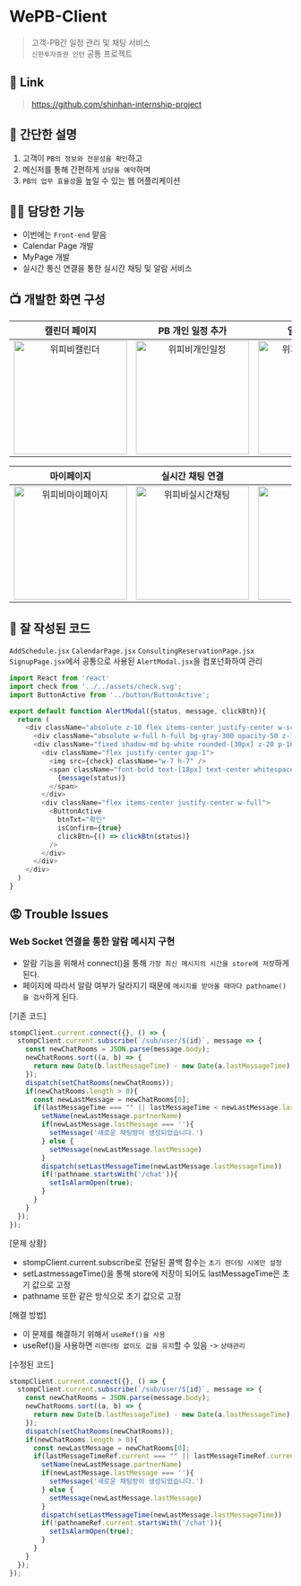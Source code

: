 # WePB-Client
> 고객-PB간 일정 관리 및 채팅 서비스  
> `신한투자증권 인턴` 공통 프로젝트

## 🔗 Link
> https://github.com/shinhan-internship-project

## 📝 간단한 설명
1. 고객이 `PB의 정보와 전문성을 확인`하고
2. 메신저를 통해 간편하게 `상담을 예약`하며
3. `PB의 업무 효율성`을 높일 수 있는 웹 어플리케이션

## 🙋‍♂️ 담당한 기능
- 이번에는 `Front-end` 맡음
- Calendar Page 개발
- MyPage 개발
- 실시간 통신 연결을 통한 실시간 채팅 및 알람 서비스

## 📺 개발한 화면 구성
|캘린더 페이지|PB 개인 일정 추가|일정 상세 내용|
|:---:|:---:|:---:|
|<img width="202" alt="위피비캘린더" src="https://github.com/user-attachments/assets/265ce491-148b-4a29-acfe-f2383ac5aa97">|<img width="202" alt="위피비개인일정" src="https://github.com/user-attachments/assets/2dae80a2-4619-4e92-9a7a-d0023701e55d">|<img width="202" alt="위피비일정상세내용" src="https://github.com/user-attachments/assets/3d7a84c5-5ede-4a61-a736-17d28af6d8d7">|

|마이페이지|실시간 채팅 연결|알람 서비스|
|:---:|:---:|:---:|
|<img width="202" alt="위피비마이페이지" src="https://github.com/user-attachments/assets/b41a2b29-89ef-43e2-b426-0737c287c575">|<img width="202" alt="위피비실시간채팅" src="https://github.com/user-attachments/assets/75422ac4-1515-41ba-ad50-db4b2c6bf6f4">|<img width="202" alt="위피비알람" src="https://github.com/user-attachments/assets/25c74345-bb52-4edc-8f33-b78a02b3ef7e">|

## 🤔 잘 작성된 코드
`AddSchedule.jsx` `CalendarPage.jsx` `ConsultingReservationPage.jsx` `SignupPage.jsx`에서 공통으로 사용된 `AlertModal.jsx`을 컴포넌화하여 관리

```javascript
import React from 'react'
import check from '../../assets/check.svg';
import ButtonActive from '../button/ButtonActive';

export default function AlertModal({status, message, clickBtn}){
  return (
    <div className="absolute z-10 flex items-center justify-center w-screen h-screen">
      <div className="absolute w-full h-full bg-gray-300 opacity-50 z-11" />
      <div className="fixed shadow-md bg-white rounded-[30px] z-20 p-10 flex flex-col items-center gap-5 animate-slide-down">
        <div className="flex justify-center gap-1">
          <img src={check} className="w-7 h-7" />
          <span className="font-bold text-[18px] text-center whitespace-pre-line">
            {message(status)}
          </span>
        </div>
        <div className="flex items-center justify-center w-full">
          <ButtonActive
            btnTxt="확인"
            isConfirm={true}
            clickBtn={() => clickBtn(status)}
          />
        </div>
      </div>
    </div>
  )
}
```

## 😡 Trouble Issues
### Web Socket 연결을 통한 알람 메시지 구현
- 알람 기능을 위해서 connect()을 통해 `가장 최신 메시지의 시간을 store에 저장`하게 된다.
- 페이지에 따라서 알람 여부가 달라지기 때문에 `메시지를 받아올 때마다 pathname()을 검사`하게 된다.

[기존 코드]
```javascript
stompClient.current.connect({}, () => {
  stompClient.current.subscribe(`/sub/user/${id}`, message => {
    const newChatRooms = JSON.parse(message.body);
    newChatRooms.sort((a, b) => {
      return new Date(b.lastMessageTime) - new Date(a.lastMessageTime);
    });
    dispatch(setChatRooms(newChatRooms));
    if(newChatRooms.length > 0){
      const newLastMessage = newChatRooms[0];
      if(lastMessageTime === "" || lastMessageTime < newLastMessage.lastMessageTime){
        setName(newLastMessage.partnerName)
        if(newLastMessage.lastMessage === ''){
          setMessage('새로운 채팅방이 생성되었습니다.')
        } else {
          setMessage(newLastMessage.lastMessage)
        }
        dispatch(setLastMessageTime(newLastMessage.lastMessageTime))
        if(!pathname.startsWith('/chat')){
          setIsAlarmOpen(true);
        }
      }
    }
  });
});
```

[문제 상황]
- stompClient.current.subscribe로 전달된 콜백 함수는 `초기 렌더링 시에만 설정`
- setLastmessageTime()을 통해 store에 저장이 되어도 lastMessageTime은 초기 값으로 고정
- pathname 또한 같은 방식으로 초기 값으로 고정

[해결 방법]
- 이 문제를 해결하기 위해서 `useRef()을 사용` 
- useRef()을 사용하면 `리렌더링 없이도 값을 유지`할 수 있음 -> `상태관리`

[수정된 코드]
```javascript
stompClient.current.connect({}, () => {
  stompClient.current.subscribe(`/sub/user/${id}`, message => {
    const newChatRooms = JSON.parse(message.body);
    newChatRooms.sort((a, b) => {
      return new Date(b.lastMessageTime) - new Date(a.lastMessageTime);
    });
    dispatch(setChatRooms(newChatRooms));
    if(newChatRooms.length > 0){
      const newLastMessage = newChatRooms[0];
      if(lastMessageTimeRef.current === "" || lastMessageTimeRef.current < newLastMessage.lastMessageTime){
        setName(newLastMessage.partnerName)
        if(newLastMessage.lastMessage === ''){
          setMessage('새로운 채팅방이 생성되었습니다.')
        } else {
          setMessage(newLastMessage.lastMessage)
        }
        dispatch(setLastMessageTime(newLastMessage.lastMessageTime))
        if(!pathnameRef.current.startsWith('/chat')){
          setIsAlarmOpen(true);
        }
      }
    }
  });
});
```
